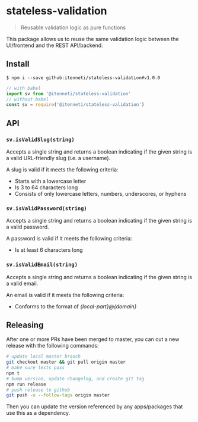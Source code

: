 # stateless-validation

> Reusable validation logic as pure functions

This package allows us to reuse the same validation logic between the UI/frontend and the REST API/backend.

## Install

```console
$ npm i --save github:itenneti/stateless-validation#v1.0.0
```

```js
// with babel
import sv from '@itenneti/stateless-validation'
// without babel
const sv = require('@itenneti/stateless-validation')
```

## API

### `sv.isValidSlug(string)`

Accepts a single string and returns a boolean indicating if the given string is a valid URL-friendly slug (i.e. a username).

A slug is valid if it meets the following criteria:

- Starts with a lowercase letter
- Is 3 to 64 characters long
- Consists of only lowercase letters, numbers, underscores, or hyphens

### `sv.isValidPassword(string)`

Accepts a single string and returns a boolean indicating if the given string is a valid password.

A password is valid if it meets the following criteria:

- Is at least 6 characters long

### `sv.isValidEmail(string)`

Accepts a single string and returns a boolean indicating if the given string is a valid email.

An email is valid if it meets the following criteria:

- Conforms to the format of _{local-part}@{domain}_


## Releasing

After one or more PRs have been merged to master, you can cut a new release with the following commands:

```bash
# update local master branch
git checkout master && git pull origin master
# make sure tests pass
npm t
# bump version, update changelog, and create git tag
npm run release
# push release to github
git push -u --follow-tags origin master
```

Then you can update the version referenced by any apps/packages that use this as a dependency.
